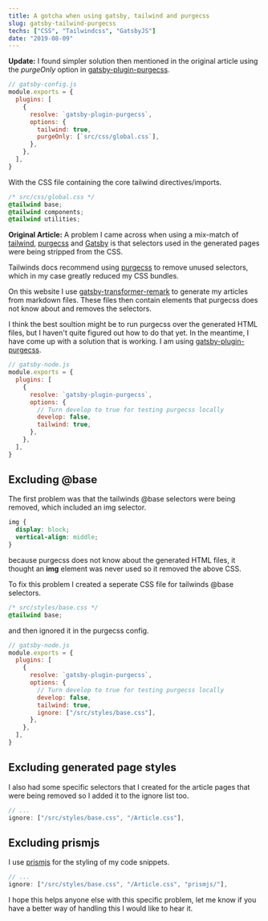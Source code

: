 ```yaml
---
title: A gotcha when using gatsby, tailwind and purgecss
slug: gatsby-tailwind-purgecss
techs: ["CSS", "Tailwindcss", "GatsbyJS"]
date: "2019-08-09"
---
```


**Update:** I found simpler solution then mentioned in the original article using the _purgeOnly_ option in [gatsby-plugin-purgecss](https://www.gatsbyjs.org/packages/gatsby-plugin-purgecss/?=purgecss).

```js
// gatsby-config.js
module.exports = {
  plugins: [
    {
      resolve: `gatsby-plugin-purgecss`,
      options: {
        tailwind: true,
        purgeOnly: [`src/css/global.css`],
      },
    },
  ],
}
```

With the CSS file containing the core tailwind directives/imports.

```css
/* src/css/global.css */
@tailwind base;
@tailwind components;
@tailwind utilities;
```

**Original Article:**
A problem I came across when using a mix-match of [tailwind](https://tailwindcss.com), [purgecss](https://www.purgecss.com/) and [Gatsby](https://gatsbyjs.org) is that selectors used in the generated pages were being stripped from the CSS.

Tailwinds docs recommend using [purgecss](https://tailwindcss.com/docs/controlling-file-size/#app) to remove unused selectors, which in my case greatly reduced my CSS bundles.

On this website I use [gatsby-transformer-remark](https://www.gatsbyjs.org/packages/gatsby-transformer-remark/) to generate my articles from markdown files. These files then contain elements that purgecss does not know about and removes the selectors.

I think the best soultion might be to run purgecss over the generated HTML files, but I haven't quite figured out how to do that yet. In the meantime, I have come up with a solution that is working. I am using [gatsby-plugin-purgecss](https://www.gatsbyjs.org/packages/gatsby-plugin-purgecss/?=purgecss).

```js
// gatsby-node.js
module.exports = {
  plugins: [
    {
      resolve: `gatsby-plugin-purgecss`,
      options: {
        // Turn develop to true for testing purgecss locally
        develop: false,
        tailwind: true,
      },
    },
  ],
}
```

## Excluding @base

The first problem was that the tailwinds @base selectors were being removed, which included an img selector.

```css
img {
  display: block;
  vertical-align: middle;
}
```

because purgecss does not know about the generated HTML files, it thought an **img** element was never used so it removed the above CSS.

To fix this problem I created a seperate CSS file for tailwinds @base selectors.

```css
/* src/styles/base.css */
@tailwind base;
```

and then ignored it in the purgecss config.

```js
// gatsby-node.js
module.exports = {
  plugins: [
    {
      resolve: `gatsby-plugin-purgecss`,
      options: {
        // Turn develop to true for testing purgecss locally
        develop: false,
        tailwind: true,
        ignore: ["/src/styles/base.css"],
      },
    },
  ],
}
```

## Excluding generated page styles

I also had some specific selectors that I created for the article pages that were being removed so I added it to the ignore list too.

```js
// ...
ignore: ["/src/styles/base.css", "/Article.css"],
```

## Excluding prismjs

I use [prismjs](https://www.gatsbyjs.org/packages/gatsby-remark-prismjs/?=prismjs) for the styling of my code snippets.

```js
// ...
ignore: ["/src/styles/base.css", "/Article.css", "prismjs/"],
```

I hope this helps anyone else with this specific problem, let me know if you have a better way of handling this I would like to hear it.
